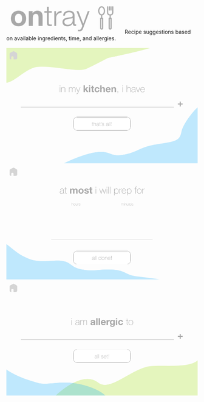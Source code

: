 <img src="logo.png" width=300>
&nbsp; Recipe suggestions based on available ingredients, time, and allergies.
<br />
<br />

<img src="res/Ingredients.png" width=600>
<img src="res/Time.png" width=600>
<img src="res/Allergies.png" width=600>
